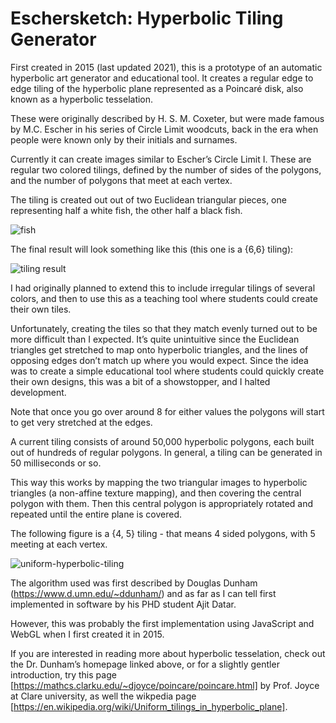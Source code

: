 # Eschersketch: Hyperbolic Tiling Generator

First created in 2015 (last updated 2021), this is a prototype of an automatic hyperbolic art generator and educational tool. It creates a regular edge to edge tiling of the hyperbolic plane represented as a Poincaré disk, also known as a hyperbolic tesselation.

These were originally described by H. S. M. Coxeter, but were made famous by M.C. Escher in his series of Circle Limit woodcuts, back in the era when people were known only by their initials and surnames.

Currently it can create images similar to Escher’s Circle Limit I. These are regular two colored tilings, defined by the number of sides of the polygons, and the number of polygons that meet at each vertex.

The tiling is created out out of two Euclidean triangular pieces, one representing half a white fish, the other half a black fish.

![fish](https://raw.githubusercontent.com/looeee/hyperbolic-tiling/main/assets/fish.png)

The final result will look something like this (this one is a {6,6} tiling):

![tiling result](https://raw.githubusercontent.com/looeee/hyperbolic-tiling/main/assets/hyperbolic-tiling-main-1024.jpg)

I had originally planned to extend this to include irregular tilings of several colors, and then to use this as a teaching tool where students could create their own tiles.

Unfortunately, creating the tiles so that they match evenly turned out to be more difficult than I expected. It’s quite unintuitive since the Euclidean triangles get stretched to map onto hyperbolic triangles, and the lines of opposing edges don’t match up where you would expect. Since the idea was to create a simple educational tool where students could quickly create their own designs, this was a bit of a showstopper, and I halted development.

Note that once you go over around 8 for either values the polygons will start to get very stretched at the edges.

A current tiling consists of around 50,000 hyperbolic polygons, each built out of hundreds of regular polygons. In general, a tiling can be generated in 50 milliseconds or so.

This way this works by mapping the two triangular images to hyperbolic triangles (a non-affine texture mapping), and then covering the central polygon with them. Then this central polygon is appropriately rotated and repeated until the entire plane is covered.

The following figure is a {4, 5} tiling - that means 4 sided polygons, with 5 meeting at each vertex.

![uniform-hyperbolic-tiling](https://raw.githubusercontent.com/looeee/hyperbolic-tiling/main/assets/uniform-hyperbolic-tiling-45.png)

The algorithm used was first described by Douglas Dunham (https://www.d.umn.edu/~ddunham/) and as far as I can tell first implemented in software by his PHD student Ajit Datar.

However, this was probably the first implementation using JavaScript and WebGL when I first created it in 2015.

If you are interested in reading more about hyperbolic tesselation, check out the Dr. Dunham’s homepage linked above, or for a slightly gentler introduction, try this page [https://mathcs.clarku.edu/~djoyce/poincare/poincare.html] by Prof. Joyce at Clare university, as well the wikpedia page [https://en.wikipedia.org/wiki/Uniform_tilings_in_hyperbolic_plane].